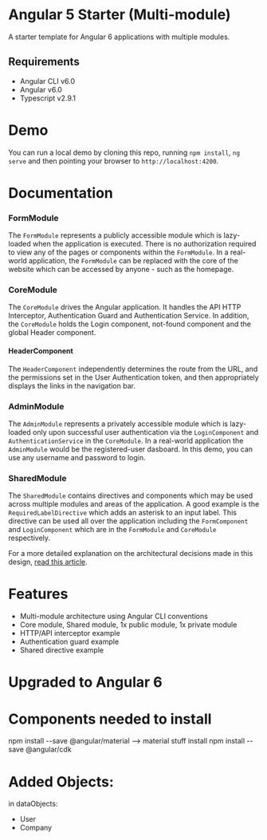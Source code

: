 # Angular 5 Starter (Multi-module)

A starter template for Angular 6 applications with multiple modules.

## Requirements

- Angular CLI v6.0
- Angular v6.0
- Typescript v2.9.1

# Demo

You can run a local demo by cloning this repo, running `npm install`, `ng serve` and then pointing your browser to `http://localhost:4200`.

# Documentation

### FormModule
The `FormModule` represents a publicly accessible module which is lazy-loaded when the application is executed. There is no authorization required to view any of the pages or components within the `FormModule`. In a real-world application, the `FormModule` can be replaced with the core of the website which can be accessed by anyone - such as the homepage.

### CoreModule
The `CoreModule` drives the Angular application. It handles the API HTTP Interceptor, Authentication Guard and Authentication Service. In addition, the `CoreModule` holds the Login component, not-found component and the global Header component.

#### HeaderComponent

The `HeaderComponent` independently determines the route from the URL, and the permissions set in the User Authentication token, and then appropriately displays the links in the navigation bar.

### AdminModule

The `AdminModule` represents a privately accessible module which is lazy-loaded only upon successful user authentication via the `LoginComponent` and `AuthenticationService` in the `CoreModule`. In a real-world application the `AdminModule` would be the registered-user dasboard. In this demo, you can use any username and password to login.

### SharedModule

The `SharedModule` contains directives and components which may be used across multiple modules and areas of the application. A good example is the `RequiredLabelDirective` which adds an asterisk to an input label. This directive can be used all over the application including the `FormComponent` and `LoginComponent` which are in the `FormModule` and `CoreModule` respectively.

For a more detailed explanation on the architectural decisions made in this design, [read this article](https://www.technouz.com/4644/angular-5-app-structure-multiple-modules/).

# Features
- Multi-module architecture using Angular CLI conventions
- Core module, Shared module, 1x public module, 1x private module
- HTTP/API interceptor example
- Authentication guard example
- Shared directive example

# Upgraded to Angular 6

# Components needed to install
npm install --save @angular/material    --> material stuff install
npm install --save @angular/cdk

# Added Objects:
in dataObjects: 
- User
- Company

